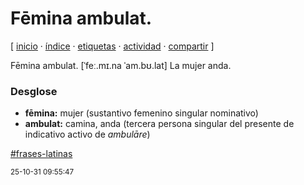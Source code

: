 # Fēmina ambulat.
[ [inicio](https://github.com/jucardus/jucardus.github.io/blob/main/index.md) · [índice](https://github.com/jucardus/jucardus.github.io/blob/main/indice.md) · [etiquetas](https://github.com/jucardus/jucardus.github.io/blob/main/etiquetas.md) · [actividad](https://github.com/jucardus/jucardus.github.io/blob/main/actividad.md) · [compartir](https://x.com/intent/tweet?text=F%C4%93mina+ambulat.+%E2%80%94+Frases+latinas%0A%0A%E2%86%92+https%3A%2F%2Fgithub.com%2Fjucardus%2Fjucardus.github.io%2Fblob%2Fmain%2Ff%2Fe%2Fm%2Ffemina-ambulat.md%0A%0A%23frases_latinas_jucardus) ]

Fēmina ambulat. [ˈfeː.mɪ.na ˈam.bʊ.lat] La mujer anda.

### Desglose

* **fēmina:** mujer (sustantivo femenino singular nominativo)
* **ambulat:** camina, anda (tercera persona singular del presente de indicativo activo de _ambulāre_)

[#frases-latinas](https://github.com/jucardus/jucardus.github.io/blob/main/f/r/frases-latinas.md)

<sup>25-10-31 09:55:47</sup>
